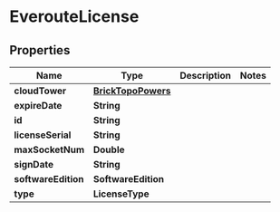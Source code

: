 

# EverouteLicense


## Properties

Name | Type | Description | Notes
------------ | ------------- | ------------- | -------------
**cloudTower** | [**BrickTopoPowers**](BrickTopoPowers.md) |  | 
**expireDate** | **String** |  | 
**id** | **String** |  | 
**licenseSerial** | **String** |  | 
**maxSocketNum** | **Double** |  | 
**signDate** | **String** |  | 
**softwareEdition** | **SoftwareEdition** |  | 
**type** | **LicenseType** |  | 



